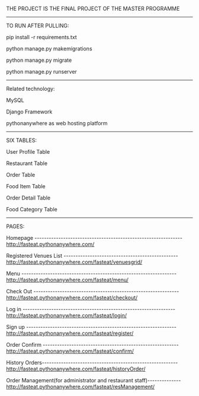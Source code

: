 THE PROJECT IS THE FINAL PROJECT OF THE MASTER PROGRAMME 

************************
TO RUN AFTER PULLING: 

  pip install -r requirements.txt
  
  python manage.py makemigrations
  
  python manage.py migrate
  
  python manage.py runserver
  
*************************

Related technology:

  MySQL
  
  Django Framework
  
  pythonanywhere as web hosting platform
  
*************************
 SIX TABLES: 
 
   User Profile Table 
   
   Restaurant Table 
   
   Order Table 
   
   Food Item Table 
   
   Order Detail Table 
   
   Food Category Table 
	 
*************************
 PAGES:
 
  Homepage --------------------------------------------------------------http://fasteat.pythonanywhere.com/
  
  Registered Venues List ------------------------------------------------http://fasteat.pythonanywhere.com/fasteat/venuesgrid/
  
  Menu  -----------------------------------------------------------------http://fasteat.pythonanywhere.com/fasteat/menu/
  
  Check Out -------------------------------------------------------------http://fasteat.pythonanywhere.com/fasteat/checkout/
  
  Log in ----------------------------------------------------------------http://fasteat.pythonanywhere.com/fasteat/login/
  
  Sign up ---------------------------------------------------------------http://fasteat.pythonanywhere.com/fasteat/register/
  
  Order Confirm ---------------------------------------------------------http://fasteat.pythonanywhere.com/fasteat/confirm/
  
  History Orders---------------------------------------------------------http://fasteat.pythonanywhere.com/fasteat/historyOrder/
  
  Order Management(for administrator and restaurant staff)-------------- http://fasteat.pythonanywhere.com/fasteat/resManagement/
